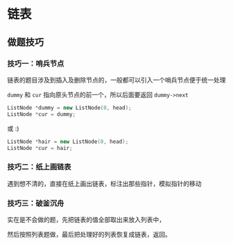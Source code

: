 # 链表

## 做题技巧

### 技巧一：哨兵节点

链表的题目涉及到插入及删除节点的，一般都可以引入一个哨兵节点便于统一处理

`dummy` 和 `cur` 指向原头节点的前一个，所以后面要返回 `dummy->next`

```c++
ListNode *dummy = new ListNode(0, head);
ListNode *cur = dummy;
```

或 :)

```c++
ListNode *hair = new ListNode(0, head);
ListNode *cur = hair;
```

### 技巧二：纸上画链表

遇到想不清的，直接在纸上画出链表，标注出那些指针，模拟指针的移动

### 技巧三：破釜沉舟

实在是不会做的题，先把链表的值全部取出来放入列表中，

然后按照列表题做，最后把处理好的列表恢复成链表，返回。
